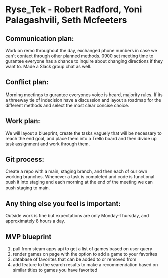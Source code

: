 # Ryse_Tek - Robert Radford, Yoni Palagashvili, Seth Mcfeeters

## Communication plan:
Work on remo throughout the day, exchanged phone numbers in case we can't contact through other planned methods. 0900 set meeting time to gurantee everyone has a chance to inquire about changing directions if they want to. Made a Slack group chat as well.

## Conflict plan: 
Morning meetings to gurantee everyones voice is heard, majority rules. If its a threeway tie of indecision have a discussion and layout a roadmap for the different methods and select the most clear concise choice.

## Work plan: 
We will layout a blueprint, create the tasks vaguely that will be necessary to reach the end goal, and place them into a Trello board and then divide up task assignment and work through them.

## Git process: 
Create a repo with a main, staging branch, and then each of our own working branches. Whenever a task is completed and code is functional push it into staging and each morning at the end of the meeting we can push staging to main.

## Any thing else you feel is important: 
Outside work is fine but expectations are only Monday-Thursday, and approximately 8 hours a day.

## MVP blueprint

1. pull from steam apps api to get a list of games based on user query
2. render games on page with the option to add a game to your favorites
3. database of favorites that can be added to or removed from
4. add feature to the search results to make a recommendation based on similar titles to games you have favorited